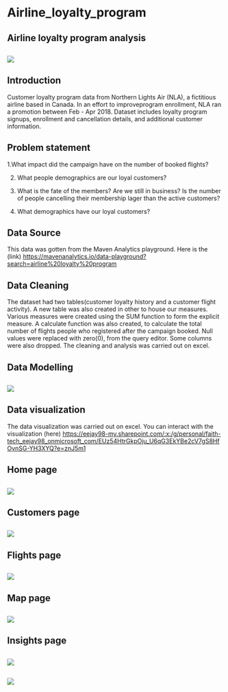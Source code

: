 # Airline_loyalty_program

## Airline loyalty program analysis

![](airplane.png)
---

## Introduction

Customer loyalty program data from Northern Lights Air (NLA), a fictitious airline based in Canada. In an effort to improveprogram enrollment, NLA ran a promotion between Feb - Apr 2018. Dataset includes loyalty program signups, enrollment and cancellation details, and additional customer information.

## Problem statement

1.What impact did the campaign have on the number of booked flights?

2. What people demographics are our loyal customers?

3. What is the fate of the members? Are we still in business? Is the number of people cancelling their membership lager than the active customers?
   
4. What demographics have our loyal customers?

## Data Source

This data was gotten from the Maven Analytics playground. Here is the (link) https://mavenanalytics.io/data-playground?search=airline%20loyalty%20program

## Data Cleaning

The dataset had two tables(customer loyalty history and a customer flight activity). A new table was also created in other to house our measures.
Various measures were created using the SUM function to form the explicit measure. A calculate function was also created, to calculate the total number of flights people who registered after the campaign booked. Null values were replaced with zero(0), from the query editor. Some columns were also dropped. The cleaning and analysis was carried out on excel.

## Data Modelling
![](data_model_airline.png)
---

## Data visualization 

The data visualization was carried out on excel. You can interact with the visualization (here) https://eejay98-my.sharepoint.com/:x:/g/personal/faith-tech_eejay98_onmicrosoft_com/EUz54HtrGkpOju_U6qG3EkYBe2cV7gS8HfOvnSG-YH3XYQ?e=znJ5m1

## Home page
![](Home_page.png)
---

## Customers page
![](Customer_page.png)
---

## Flights page
![](Flight_page.png)
---

## Map page
![](map_page.png)
---

## Insights page
![](Insights_page.png)
---

![](thank_you_airline.png)
---








